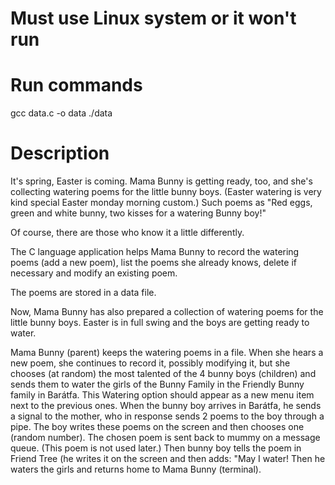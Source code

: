 # Must use Linux system or it won't run
# Run commands
gcc data.c -o data
./data

# Description

It's spring, Easter is coming. Mama Bunny is getting ready, too, and she's collecting watering poems for the little bunny boys. (Easter watering is very kind special Easter monday morning custom.)  Such poems as "Red eggs, green and white bunny, two kisses for a watering Bunny boy!"

Of course, there are those who know it a little differently.

The C language application helps Mama Bunny to record the watering poems (add a new poem), list the poems she already knows, delete if necessary and modify an existing poem.

The poems are stored in a data file.

Now, Mama Bunny has also prepared a collection of watering poems for the little bunny boys. Easter is in full swing and the boys are getting ready to water.

Mama Bunny (parent) keeps the watering poems in a file. When she hears a new poem, she continues to record it, possibly modifying it, but she chooses (at random) the most talented of the 4 bunny boys (children) and sends them to water the girls of the Bunny Family in the Friendly Bunny family in Barátfa. This Watering option should appear as a new menu item next to the previous ones. When the bunny boy arrives in Barátfa, he sends a signal to the mother, who in response sends 2 poems to the boy through a pipe. The boy writes these poems on the screen and then chooses one (random number). The chosen poem is sent back to mummy on a message queue. (This poem is not used later.) Then bunny boy tells the poem in Friend Tree (he writes it on the screen and then adds: "May I water! Then he waters the girls and returns home to Mama Bunny (terminal).
